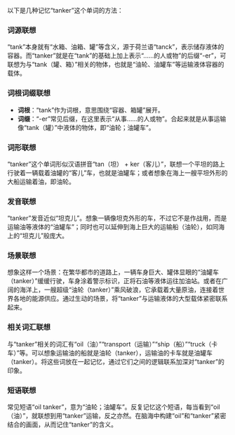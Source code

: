 以下是几种记忆“tanker”这个单词的方法：

### 词源联想
“tank”本身就有“水箱、油箱、罐”等含义，源于荷兰语“tanck”，表示储存液体的容器。而“tanker”就是在“tank”的基础上加上表示“……的人或物”的后缀“-er”，可联想为与“tank（罐、箱）”相关的物体，也就是“油轮、油罐车”等运输液体容器的载体。

### 词根词缀联想
- **词根**：“tank”作为词根，意思围绕“容器、箱罐”展开。
- **词缀**：“-er”常见后缀，在这里表示“从事……的人或物”。合起来就是从事运输像“tank（罐）”中液体的物体，即“油轮；油罐车”。

### 词形联想
“tanker”这个单词形似汉语拼音“tan（坦） + ker（客儿）”，联想一个平坦的路上行驶着一辆载着油罐的“客儿”车，也就是油罐车；或者想象在海上一艘平坦外形的大船运输着油，即油轮。

### 发音联想
“tanker”发音近似“坦克儿”。想象一辆像坦克外形的车，不过它不是作战用，而是运输油等液体的“油罐车”；同时也可以延伸到海上巨大的运输船（油轮），如同海上的“坦克儿”般庞大。

### 场景联想
想象这样一个场景：在繁华都市的道路上，一辆车身巨大、罐体显眼的“油罐车（tanker）”缓缓行驶，车身涂着警示标识，正将石油等液体运往加油站。或者在广阔的海洋上，一艘超级“油轮（tanker）”乘风破浪，它承载着大量原油，连接着世界各地的能源供应。通过生动的场景，将“tanker”与运输液体的大型载体紧密联系起来。

### 相关词汇联想
与“tanker”相关的词汇有“oil（油）”“transport（运输）”“ship（船）”“truck（卡车）”等。可以想象运输油的船就是油轮（tanker），运输油的卡车就是油罐车（tanker）。将这些词放在一起记忆，通过它们之间的逻辑联系加深对“tanker”的印象。

### 短语联想
常见短语“oil tanker”，意为“油轮；油罐车”。反复记忆这个短语，每当看到“oil（油）”，就联想到用“tanker”运输，反之亦然。在脑海中构建“oil”和“tanker”紧密结合的画面，从而记住“tanker”的含义。 